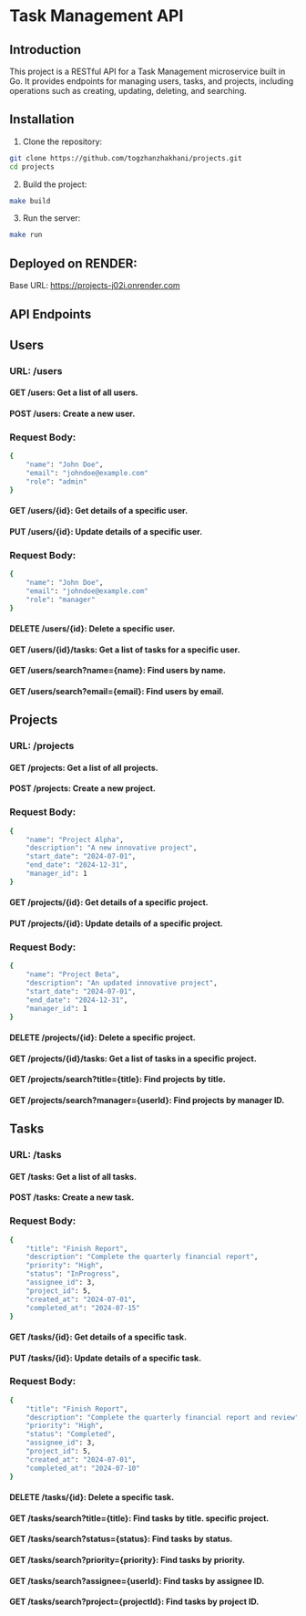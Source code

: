 # Task Management API

## Introduction

This project is a RESTful API for a Task Management microservice built in Go. It provides endpoints for managing users, tasks, and projects, including operations such as creating, updating, deleting, and searching.

## Installation

1. Clone the repository:

```sh
git clone https://github.com/togzhanzhakhani/projects.git
cd projects
```

2. Build the project:

```sh
make build
```

3. Run the server:

```sh
make run
```

## Deployed on RENDER:

Base URL: https://projects-j02i.onrender.com

## API Endpoints
## Users
### URL: /users
#### GET /users: Get a list of all users.
#### POST /users: Create a new user.
### Request Body:

```sh
{
    "name": "John Doe",
    "email": "johndoe@example.com"
    "role": "admin"
}
```
#### GET /users/{id}: Get details of a specific user.
#### PUT /users/{id}: Update details of a specific user.
### Request Body:

```sh
{
    "name": "John Doe",
    "email": "johndoe@example.com"
    "role": "manager"
}
```

#### DELETE /users/{id}: Delete a specific user.
#### GET /users/{id}/tasks: Get a list of tasks for a specific user.
#### GET /users/search?name={name}: Find users by name.
#### GET /users/search?email={email}: Find users by email.

## Projects
### URL: /projects
#### GET /projects: Get a list of all projects.
#### POST /projects: Create a new project.
### Request Body:

```sh
{
    "name": "Project Alpha",
    "description": "A new innovative project",
    "start_date": "2024-07-01",
    "end_date": "2024-12-31",
    "manager_id": 1
}
```
#### GET /projects/{id}: Get details of a specific project.
#### PUT /projects/{id}: Update details of a specific project.
### Request Body:

```sh
{
    "name": "Project Beta",
    "description": "An updated innovative project",
    "start_date": "2024-07-01",
    "end_date": "2024-12-31",
    "manager_id": 1
}
```
#### DELETE /projects/{id}: Delete a specific project.
#### GET /projects/{id}/tasks: Get a list of tasks in a specific project.
#### GET /projects/search?title={title}: Find projects by title.
#### GET /projects/search?manager={userId}: Find projects by manager ID.

## Tasks
### URL: /tasks
#### GET /tasks: Get a list of all tasks.
#### POST /tasks: Create a new task.
### Request Body:

```sh
{
    "title": "Finish Report",
    "description": "Complete the quarterly financial report",
    "priority": "High",
    "status": "InProgress",
    "assignee_id": 3,
    "project_id": 5,
    "created_at": "2024-07-01",
    "completed_at": "2024-07-15"
}
```
#### GET /tasks/{id}: Get details of a specific task.
#### PUT /tasks/{id}: Update details of a specific task.
### Request Body:

```sh
{
    "title": "Finish Report",
    "description": "Complete the quarterly financial report and review",
    "priority": "High",
    "status": "Completed",
    "assignee_id": 3,
    "project_id": 5,
    "created_at": "2024-07-01",
    "completed_at": "2024-07-10"
}
```
#### DELETE /tasks/{id}: Delete a specific task.
#### GET /tasks/search?title={title}: Find tasks by title. specific project.
#### GET /tasks/search?status={status}: Find tasks by status.
#### GET /tasks/search?priority={priority}: Find tasks by priority.
#### GET /tasks/search?assignee={userId}: Find tasks by assignee ID.
#### GET /tasks/search?project={projectId}: Find tasks by project ID.